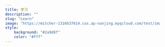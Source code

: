 ```yaml
---
title: 学习
description: ""
slug: "Learn"
image: "https://mitcher-1316637614.cos.ap-nanjing.myqcloud.com/test/image-20230311235546380.png"
style:
    background: "#2a9d8f"
    color: "#fff"
---
```

